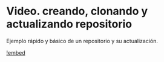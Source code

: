 # Video. creando, clonando y actualizando repositorio

Ejemplo rápido y básico de un repositorio y su actualización.

[!embed](https://www.loom.com/share/a2aeab9ce9514db29dc4db9412dac638)
